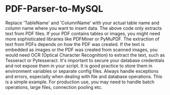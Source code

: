 # PDF-Parser-to-MySQL

 Replace 'TableName' and 'ColumnName' with your actual table name and column name where you want to insert data.
The above code only extracts text from PDF files. If your PDF contains tables or images, you might need more sophisticated libraries like PDFMiner or PyMuPDF.
The extraction of text from PDFs depends on how the PDF was created. If the text is embedded as images or the PDF was created from scanned images, you would need OCR (Optical Character Recognition) to extract the text, such as Tesseract or Pytesseract.
It's important to secure your database credentials and not expose them in your script. It is good practice to store them in environment variables or separate config files.
Always handle exceptions and errors, especially when dealing with file and database operations.
This is a simple example. For production use, you may need to handle batch operations, large files, connection pooling etc.
